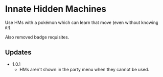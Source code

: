 # Innate Hidden Machines
Use HMs with a pokémon which can learn that move (even without knowing it!).

Also removed badge requisites.

## Updates
- 1.0.1
  - HMs aren't shown in the party menu when they cannot be used.
